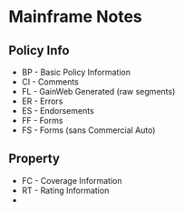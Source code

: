 # Mainframe Notes

## Policy Info

* BP - Basic Policy Information
* CI - Comments
* FL - GainWeb Generated (raw segments)
* ER - Errors
* ES - Endorsements
* FF - Forms
* FS - Forms (sans Commercial Auto)

## Property
* FC - Coverage Information
* RT - Rating Information
*

